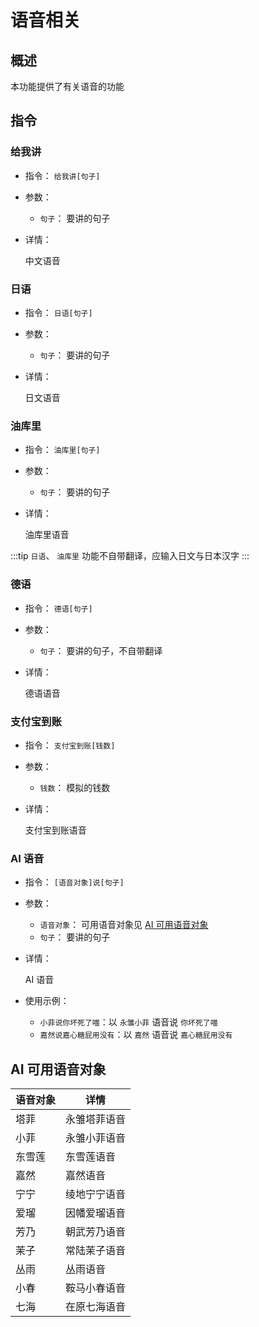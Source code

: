 # 语音相关

## 概述

本功能提供了有关语音的功能

## 指令

### 给我讲

- 指令： `给我讲[句子]`

- 参数：

  - `句子`： 要讲的句子

- 详情：

  中文语音

### 日语

- 指令： `日语[句子]`

- 参数：

  - `句子`： 要讲的句子

- 详情：

  日文语音

### 油库里

- 指令： `油库里[句子]`

- 参数：

  - `句子`： 要讲的句子

- 详情：

  油库里语音

:::tip
`日语`、 `油库里` 功能不自带翻译，应输入日文与日本汉字
:::

### 德语

- 指令： `德语[句子]`

- 参数：

  - `句子`： 要讲的句子，不自带翻译

- 详情：

  德语语音

### 支付宝到账

- 指令： `支付宝到账[钱数]`

- 参数：

  - `钱数`： 模拟的钱数

- 详情：

  支付宝到账语音

### AI 语音

- 指令： `[语音对象]说[句子]`

- 参数：
  - `语音对象`： 可用语音对象见 [AI 可用语音对象](#ai-可用语音对象)
  - `句子`： 要讲的句子

- 详情：

  AI 语音

- 使用示例：
  - `小菲说你坏死了喵`：以 `永雏小菲` 语音说 `你坏死了喵`
  - `嘉然说嘉心糖屁用没有`：以 `嘉然` 语音说 `嘉心糖屁用没有`

## AI 可用语音对象

|语音对象|详情|
|-------|----|
|塔菲|永雏塔菲语音|
|小菲|永雏小菲语音|
|东雪莲|东雪莲语音|
|嘉然|嘉然语音|
|宁宁|绫地宁宁语音|
|爱瑠|因幡爱瑠语音|
|芳乃|朝武芳乃语音|
|茉子|常陆茉子语音|
|丛雨|丛雨语音|
|小春|鞍马小春语音|
|七海|在原七海语音|
